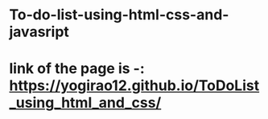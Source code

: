 # To-do-list-using-html-css-and-javasript

# link of the page is -: https://yogirao12.github.io/ToDoList_using_html_and_css/
